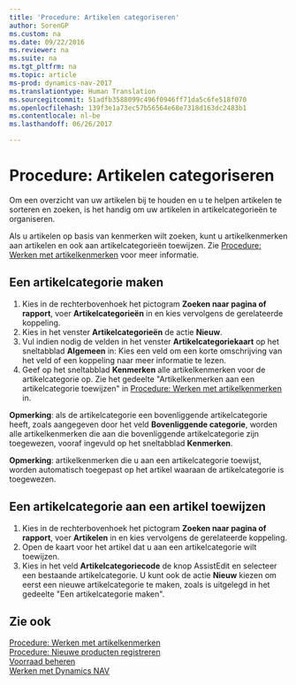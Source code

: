 ```yaml
---
title: 'Procedure: Artikelen categoriseren'
author: SorenGP
ms.custom: na
ms.date: 09/22/2016
ms.reviewer: na
ms.suite: na
ms.tgt_pltfrm: na
ms.topic: article
ms-prod: dynamics-nav-2017
ms.translationtype: Human Translation
ms.sourcegitcommit: 51adfb3588099c496f0946ff71da5c6fe518f070
ms.openlocfilehash: 139f3e1a73ec57b56564e68e7318d163dc2483b1
ms.contentlocale: nl-be
ms.lasthandoff: 06/26/2017

---
```


# <a name="how-to-categorize-items"></a>Procedure: Artikelen categoriseren
Om een overzicht van uw artikelen bij te houden en u te helpen artikelen te sorteren en zoeken, is het handig om uw artikelen in artikelcategorieën te organiseren.

Als u artikelen op basis van kenmerken wilt zoeken, kunt u artikelkenmerken aan artikelen en ook aan artikelcategorieën toewijzen. Zie [Procedure: Werken met artikelkenmerken](inventory-how-work-item-attributes.md) voor meer informatie.

## <a name="to-create-an-item-category"></a>Een artikelcategorie maken
1. Kies in de rechterbovenhoek het pictogram **Zoeken naar pagina of rapport**, voer **Artikelcategorieën** in en kies vervolgens de gerelateerde koppeling.
2. Kies in het venster **Artikelcategorieën** de actie **Nieuw**.
3. Vul indien nodig de velden in het venster **Artikelcategoriekaart** op het sneltabblad **Algemeen** in: Kies een veld om een korte omschrijving van het veld of een koppeling naar meer informatie te lezen.
4. Geef op het sneltabblad **Kenmerken** alle artikelkenmerken voor de artikelcategorie op. Zie het gedeelte "Artikelkenmerken aan een artikelcategorie toewijzen" in [Procedure: Werken met artikelkenmerken](inventory-how-work-item-attributes.md) in.

**Opmerking**: als de artikelcategorie een bovenliggende artikelcategorie heeft, zoals aangegeven door het veld **Bovenliggende categorie**, worden alle artikelkenmerken die aan die bovenliggende artikelcategorie zijn toegewezen, vooraf ingevuld op het sneltabblad **Kenmerken**.

**Opmerking**: artikelkenmerken die u aan een artikelcategorie toewijst, worden automatisch toegepast op het artikel waaraan de artikelcategorie is toegewezen.

## <a name="to-assign-an-item-category-to-an-item"></a>Een artikelcategorie aan een artikel toewijzen
1. Kies in de rechterbovenhoek het pictogram **Zoeken naar pagina of rapport**, voer **Artikelen** in en kies vervolgens de gerelateerde koppeling.
2. Open de kaart voor het artikel dat u aan een artikelcategorie wilt toewijzen.
3. Kies in het veld **Artikelcategoriecode** de knop AssistEdit en selecteer een bestaande artikelcategorie. U kunt ook de actie **Nieuw** kiezen om eerst een nieuwe artikelcategorie te maken, zoals is uitgelegd in het gedeelte "Een artikelcategorie maken".

## <a name="see-also"></a>Zie ook  
[Procedure: Werken met artikelkenmerken](inventory-how-work-item-attributes.md)  
[Procedure: Nieuwe producten registreren](inventory-how-register-new-products.md)  
[Voorraad beheren](inventory-manage-inventory.md)  
[Werken met Dynamics NAV](ui-work-product.md)

